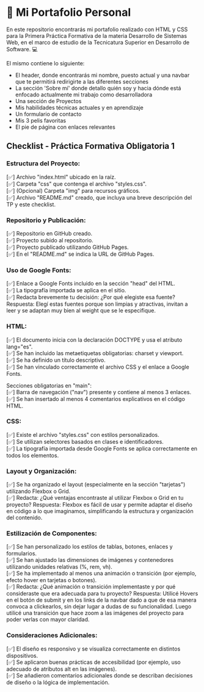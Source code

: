 
# 📌 Mi Portafolio Personal 

En este repositorio encontrarás mi portafolio realizado con HTML y CSS para la Primera Práctica Formativa de la materia Desarrollo de Sistemas Web, en el marco de estudio de la Tecnicatura Superior en Desarrollo de Software. 💻

El mismo contiene lo siguiente: 
- El header, donde encontrarás mi nombre, puesto actual y una navbar que te permitirá redirigirte a las diferentes secciones
- La sección 'Sobre mí' donde detallo quién soy y hacia dónde está enfocado actualmente mi trabajo como desarrolladora
- Una sección de Proyectos 
- Mis habilidades técnicas actuales y en aprendizaje
- Un formulario de contacto
- Mis 3 pelis favoritas
- El pie de página con enlaces relevantes


## Checklist - Práctica Formativa Obligatoria 1
### Estructura del Proyecto:

[✅] Archivo "index.html" ubicado en la raíz.  
[✅] Carpeta "css" que contenga el archivo "styles.css".  
[✅] (Opcional) Carpeta "img" para recursos gráficos.  
[✅] Archivo "README.md" creado, que incluya una breve descripción del TP y este checklist.

### Repositorio y Publicación:
[✅] Repositorio en GitHub creado.  
[✅] Proyecto subido al repositorio.  
[✅] Proyecto publicado utilizando GitHub Pages.  
[✅] En el "README.md" se indica la URL de GitHub Pages.

### Uso de Google Fonts:
[✅] Enlace a Google Fonts incluido en la sección "head" del HTML.  
[✅] La tipografía importada se aplica en el sitio.  
[✅] Redacta brevemente tu decisión: ¿Por qué elegiste esa fuente?
Respuesta: Elegí estas fuentes porque son limpias y atractivas, invitan a leer y se adaptan muy bien al weight que se le especifique.

### HTML:
[✅] El documento inicia con la declaración DOCTYPE y usa el atributo lang="es".  
[✅] Se han incluido las metaetiquetas obligatorias: charset y viewport.  
[✅] Se ha definido un título descriptivo.  
[✅] Se han vinculado correctamente el archivo CSS y el enlace a Google Fonts.  

Secciones obligatorias en "main":  
[✅] Barra de navegación ("nav") presente y contiene al menos 3 enlaces.  
[✅] Se han insertado al menos 4 comentarios explicativos en el código HTML.

### CSS:
[✅] Existe el archivo "styles.css" con estilos personalizados.  
[✅] Se utilizan selectores basados en clases e identificadores.  
[✅] La tipografía importada desde Google Fonts se aplica correctamente en todos los elementos.

### Layout y Organización:
[✅] Se ha organizado el layout (especialmente en la sección "tarjetas") utilizando Flexbox o Grid.  
[✅] Redacta: ¿Qué ventajas encontraste al utilizar Flexbox o Grid en tu proyecto?
Respuesta: Flexbox es fácil de usar y permite adaptar el diseño en código a lo que imaginamos, simplificando la estructura y organización del contenido.  
### Estilización de Componentes:
[✅] Se han personalizado los estilos de tablas, botones, enlaces y formularios.  
[✅] Se han ajustado las dimensiones de imágenes y contenedores utilizando unidades relativas (%, rem, vh).  
[✅] Se ha implementado al menos una animación o transición (por ejemplo, efecto hover en tarjetas o botones).  
[✅] Redacta: ¿Qué animación o transición implementaste y por qué consideraste que era adecuada para tu proyecto?
Respuesta: Utilicé Hovers en el botón de submit y en los links de la navbar dado a que de esa manera convoca a clickearlos, sin dejar lugar a dudas de su funcionalidad. Luego utilicé una transición que hace zoom a las imágenes del proyecto para poder verlas con mayor claridad.
### Consideraciones Adicionales:
[✅] El diseño es responsivo y se visualiza correctamente en distintos dispositivos.  
[✅] Se aplicaron buenas prácticas de accesibilidad (por ejemplo, uso adecuado de atributos alt en las imágenes).  
[✅] Se añadieron comentarios adicionales donde se describan decisiones de diseño o la lógica de implementación.